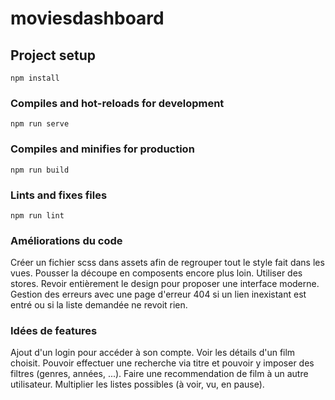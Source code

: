 # moviesdashboard

## Project setup
```
npm install
```

### Compiles and hot-reloads for development
```
npm run serve
```

### Compiles and minifies for production
```
npm run build
```

### Lints and fixes files
```
npm run lint
```

### Améliorations du code
Créer un fichier scss dans assets afin de regrouper tout le style fait dans les vues.
Pousser la découpe en composents encore plus loin.
Utiliser des stores.
Revoir entièrement le design pour proposer une interface moderne.
Gestion des erreurs avec une page d'erreur 404 si un lien inexistant est entré ou si la liste demandée ne revoit rien.

### Idées de features
Ajout d'un login pour accéder à son compte.
Voir les détails d'un film choisit.
Pouvoir effectuer une recherche via titre et pouvoir y imposer des filtres (genres, années, ...).
Faire une recommendation de film à un autre utilisateur.
Multiplier les listes possibles (à voir, vu, en pause).
